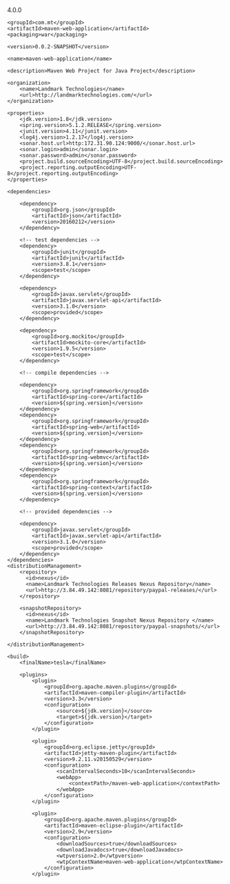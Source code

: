 <project xmlns="http://maven.apache.org/POM/4.0.0" xmlns:xsi="http://www.w3.org/2001/XMLSchema-instance"
	xsi:schemaLocation="http://maven.apache.org/POM/4.0.0 http://maven.apache.org/maven-v4_0_0.xsd">
	<modelVersion>4.0.0</modelVersion>
	
	<groupId>com.mt</groupId>
	<artifactId>maven-web-application</artifactId>
	<packaging>war</packaging>
	
	<version>0.0.2-SNAPSHOT</version> 
	
	<name>maven-web-application</name>

	<description>Maven Web Project for Java Project</description>

	<organization>
		<name>Landmark Technologies</name>
		<url>http://landmarktechnologies.com/</url>
	</organization>

	<properties>
		<jdk.version>1.8</jdk.version>
		<spring.version>5.1.2.RELEASE</spring.version>
		<junit.version>4.11</junit.version>
		<log4j.version>1.2.17</log4j.version>
		<sonar.host.url>http:172.31.90.124:9000/</sonar.host.url>
		<sonar.login>admin</sonar.login>
		<sonar.password>admin</sonar.password> 
		<project.build.sourceEncoding>UTF-8</project.build.sourceEncoding>
		<project.reporting.outputEncoding>UTF-8</project.reporting.outputEncoding>
	</properties>

	<dependencies>
		
		<dependency>
			<groupId>org.json</groupId>
			<artifactId>json</artifactId>
			<version>20160212</version>
		</dependency>
		
		<!-- test dependencies -->
		<dependency>
			<groupId>junit</groupId>
			<artifactId>junit</artifactId>
			<version>3.8.1</version>
			<scope>test</scope>
		</dependency>

		<dependency>
			<groupId>javax.servlet</groupId>
			<artifactId>javax.servlet-api</artifactId>
			<version>3.1.0</version>
			<scope>provided</scope>
		</dependency>

		<dependency>
			<groupId>org.mockito</groupId>
			<artifactId>mockito-core</artifactId>
			<version>1.9.5</version>
			<scope>test</scope>
		</dependency>

		<!-- compile dependencies -->

		<dependency>
			<groupId>org.springframework</groupId>
			<artifactId>spring-core</artifactId>
			<version>${spring.version}</version>
		</dependency>
		<dependency>
    		<groupId>org.springframework</groupId>
    		<artifactId>spring-web</artifactId>
    		<version>${spring.version}</version>
  		</dependency>
		<dependency>
			<groupId>org.springframework</groupId>
			<artifactId>spring-webmvc</artifactId>
			<version>${spring.version}</version>
		</dependency>
		<dependency>
			<groupId>org.springframework</groupId>
			<artifactId>spring-context</artifactId>
			<version>${spring.version}</version>
		</dependency>
		
		<!-- provided dependencies -->

		<dependency>
			<groupId>javax.servlet</groupId>
			<artifactId>javax.servlet-api</artifactId>
			<version>3.1.0</version>
			<scope>provided</scope>
		</dependency>	
	</dependencies>
	<distributionManagement>
	    <repository>
	      <id>nexus</id>
	      <name>Landmark Technologies Releases Nexus Repository</name>
	      <url>http://3.84.49.142:8081/repository/paypal-releases/</url>
	    </repository>
	    
	    <snapshotRepository>
	      <id>nexus</id>
	      <name>Landmark Technologies Snapshot Nexus Repository </name>
	      <url>http://3.84.49.142:8081/repository/paypal-snapshots/</url>
	    </snapshotRepository>
	    
	</distributionManagement>
	
	<build>
		<finalName>tesla</finalName>
		
		<plugins>
			<plugin>
				<groupId>org.apache.maven.plugins</groupId>
				<artifactId>maven-compiler-plugin</artifactId>
				<version>3.3</version>
				<configuration>
					<source>${jdk.version}</source>
					<target>${jdk.version}</target>
				</configuration>
			</plugin>

			<plugin>
				<groupId>org.eclipse.jetty</groupId>
				<artifactId>jetty-maven-plugin</artifactId>
				<version>9.2.11.v20150529</version>
				<configuration>
					<scanIntervalSeconds>10</scanIntervalSeconds>
					<webApp>
						<contextPath>/maven-web-application</contextPath>
					</webApp>
				</configuration>
			</plugin>

			<plugin>
				<groupId>org.apache.maven.plugins</groupId>
				<artifactId>maven-eclipse-plugin</artifactId>
				<version>2.9</version>
				<configuration>
					<downloadSources>true</downloadSources>
					<downloadJavadocs>true</downloadJavadocs>
					<wtpversion>2.0</wtpversion>
					<wtpContextName>maven-web-application</wtpContextName>
				</configuration>
			</plugin>
			
</plugins>
	</build>
	
	
</project>

